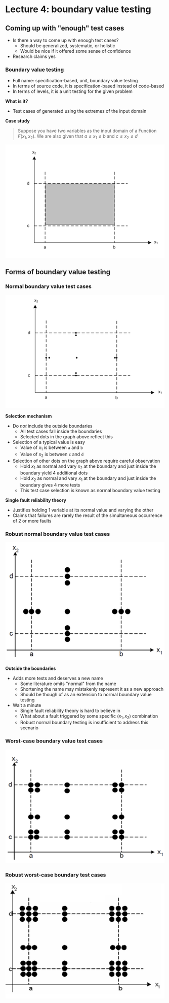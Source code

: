 # Lecture 4: boundary value testing

## Coming up with "enough" test cases

- Is there a way to come up with enough test cases?
  - Should be generalized, systematic, or holistic
  - Would be nice if it offered some sense of confidence
- Research claims yes

### Boundary value testing

- Full name: specification-based, unit, boundary value testing
- In terms of source code, it is specification-based instead of code-based
- In terms of levels, it is a unit testing for the given problem

**What is it?**

- Test cases of generated using the extremes of the input domain

**Case study**

> Suppose you have two variables as the input domain of a Function $F(x_{1}, x_{2})$. We are also given that $a \le x_{1} \le b$ and $c \le x_{2} \le d$

![Graphical Representation of Input Domain](./figures/graphical-representation-of-input-domain.png)

## Forms of boundary value testing

### Normal boundary value test cases

![Normal Boundary Value Test Cases](./figures/normal-boundary-value-test-cases.png)

**Selection mechanism**

- Do *not* include the outside boundaries
  - All test cases fall inside the boundaries
  - Selected dots in the graph above reflect this
- Selection of a typical value is easy
  - Value of $x_{1}$ is between `a` and `b`
  - Value of $x_{2}$ is between `c` and `d`
- Selection of other dots on the graph above require careful observation
  - Hold $x_{1}$ as normal and vary $x_{2}$ at the boundary and just inside the boundary yield 4 additional dots
  - Hold $x_{2}$ as normal and vary $x_{1}$ at the boundary and just inside the boundary gives 4 more tests
  - This test case selection is known as normal boundary value testing

**Single fault reliability theory**

- Justifies holding 1 variable at its normal value and varying the other
- Claims that failures are rarely the result of the simultaneous occurrence of 2 or more faults

### Robust normal boundary value test cases

![Robust normal boundary value test cases](./figures/robust-normal-boundary-value-test-cases.png)

**Outside the boundaries**

- Adds more tests and deserves a new name
  - Some literature omits "normal" from the name
  - Shortening the name may mistakenly represent it as a new approach
  - Should be though of as an extension to normal boundary value testing
- Wait a minute
  - Single fault reliability theory is hard to believe in
  - What about a fault triggered by some specific $\left(x_{1}, x_{2}\right)$ combination
  - Robust normal boundary testing is insufficient to address this scenario

### Worst-case boundary value test cases

![Worst Case Boundary Value Testing](./figures/worst-case-boundary-value-testing.png)

### Robust worst-case boundary test cases

![Robust Worst Case Boundary Value Testing](./figures/robust-worst-case-boundary-value-testing.png)
